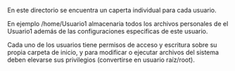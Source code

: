 En este directorio se encuentra un caperta individual para cada usuario.

En ejemplo /home/Usuario1 almacenaria todos los archivos personales de el Usuario1 además de las configuraciones especificas de este usuario.

Cada uno de los usuarios tiene permisos de acceso y escritura sobre su propia carpeta de inicio, y para modificar o ejecutar archivos del sistema deben elevarse sus privilegios (convertirse en usuario raíz/root).